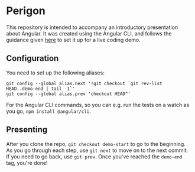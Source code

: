 # Perigon

This repository is intended to accompany an introductory presentation about
Angular. It was created using the Angular CLI, and follows the guidance given
[here][1] to set it up for a live coding demo.

## Configuration

You need to set up the following aliases:

```
git config --global alias.next '!git checkout `git rev-list HEAD..demo-end | tail -1`'
git config --global alias.prev 'checkout HEAD^'
```

For the Angular CLI commands, so you can e.g. run the tests on a watch as you
go, `npm install @angular/cli`.

## Presenting

After you clone the repo, `git checkout demo-start` to go to the beginning. As
you go through each step, use `git next` to move on to the next commit. If you
need to go back, use `git prev`. Once you've reached the `demo-end` tag,
you're done!

 [1]: https://blog.jayway.com/2015/03/30/using-git-commits-to-drive-a-live-coding-session/
